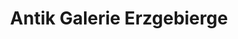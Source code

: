 ---
title: "Antik Galerie Erzgebierge"
url: /gruenhainichen/antik-galerie-erzgebierge/
shop: Antiquitäten
---